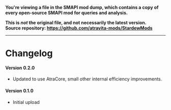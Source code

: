 **You're viewing a file in the SMAPI mod dump, which contains a copy of every open-source SMAPI mod
for queries and analysis.**

**This is _not_ the original file, and not necessarily the latest version.**  
**Source repository: https://github.com/atravita-mods/StardewMods**

----

Changelog
================

#### Version 0.2.0
* Updated to use AtraCore, small other internal efficiency improvements.

#### Version 0.1.0
* Initial upload
